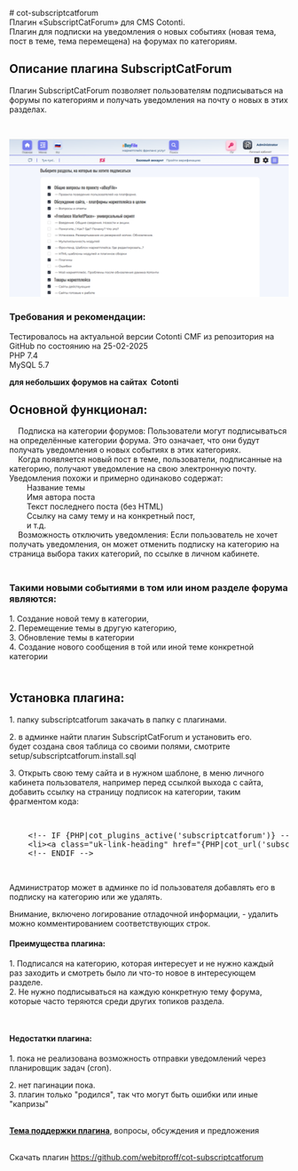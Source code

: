 <p># cot-subscriptcatforum<br />
Плагин &laquo;SubscriptCatForum&raquo; для CMS Cotonti.<br />
Плагин для подписки на уведомления о новых событиях (новая тема, пост в теме, тема перемещена) на форумах по категориям.</p>

<h2>Описание плагина SubscriptCatForum</h2>

<p>Плагин SubscriptCatForum позволяет пользователям подписываться на форумы по категориям и получать уведомления на почту о новых в этих разделах.</p>

<p>&nbsp;</p>
<img src="https://github.com/webitproff/cot-subscriptcatforum/blob/main/subscriptcatforum.png" alt="SubscriptCatForum" >

<h3>Требования и рекомендации:</h3>

<p>Тестировалось на актуальной версии Cotonti CMF из репозитория на GitHub по состоянию на 25-02-2025<br />
PHP 7.4<br />
MySQL 5.7</p>

<p><strong>для небольших форумов на сайтах&nbsp; Cotonti</strong></p>

<h2>Основной функционал:</h2>

<p>&nbsp;&nbsp;&nbsp; Подписка на категории форумов: Пользователи могут подписываться на определённые категории форума. Это означает, что они будут получать уведомления о новых событиях в этих категориях.<br />
&nbsp;&nbsp;&nbsp; Когда появляется новый пост в теме, пользователи, подписанные на категорию, получают уведомление на свою электронную почту. Уведомления похожи и примерно одинаково содержат:<br />
&nbsp;&nbsp;&nbsp;&nbsp;&nbsp;&nbsp;&nbsp; Название темы<br />
&nbsp;&nbsp;&nbsp;&nbsp;&nbsp;&nbsp;&nbsp; Имя автора поста<br />
&nbsp;&nbsp;&nbsp;&nbsp;&nbsp;&nbsp;&nbsp; Текст последнего поста (без HTML)<br />
&nbsp;&nbsp;&nbsp;&nbsp;&nbsp;&nbsp;&nbsp; Ссылку на саму тему и на конкретный пост,<br />
&nbsp;&nbsp;&nbsp;&nbsp;&nbsp;&nbsp;&nbsp; и т.д.<br />
&nbsp;&nbsp;&nbsp; Возможность отключить уведомления: Если пользователь не хочет получать уведомления, он может отменить подписку на категорию на страница выбора таких категорий, по ссылке в личном кабинете.</p>

<h3><br />
Такими новыми событиями в том или ином разделе форума являются:</h3>

<p>1. Создание новой тему в категории,<br />
2. Перемещение темы в другую категорию,<br />
3. Обновление темы в категории<br />
4. Создание нового сообщения в той или иной теме конкретной категории</p>

<h2><br />
Установка плагина:</h2>

<p>1. папку subscriptcatforum закачать в папку с плагинами.</p>

<p>2. в админке найти плагин SubscriptCatForum и установить его.<br />
будет создана своя таблица со своими полями, смотрите setup/subscriptcatforum.install.sql</p>

<p>3. Открыть свою тему сайта и в нужном шаблоне, в меню личного кабинета пользователя, например перед ссылкой выхода с сайта, добавить ссылку на страницу подписок на категории, таким фрагментом кода:</p>

<p>&nbsp;</p>

<pre class="brush:xml;">
    &lt;!-- IF {PHP|cot_plugins_active(&#39;subscriptcatforum&#39;)} --&gt;
    &lt;li&gt;&lt;a class=&quot;uk-link-heading&quot; href=&quot;{PHP|cot_url(&#39;subscriptcatforum&#39;)}&quot;&gt;{PHP.L.subscriptcatforum_title_link}&lt;/a&gt;&lt;/li&gt;
    &lt;!-- ENDIF --&gt;</pre>

<p>&nbsp;</p>

<p>Администратор может в админке по id пользователя добавлять его в подписку на категорию или же удалять.</p>

<p>Внимание, включено логирование отладочной информации, - удалить можно комментированием соответствующих строк.</p>

<h4>Преимущества плагина:</h4>

<p>1. Подписался на категорию, которая интересует и не нужно каждый раз заходить и смотреть было ли что-то новое в интересующем разделе.<br />
2. Не нужно подписываться на каждую конкретную тему форума, которые часто теряются среди других топиков раздела.</p>

<p>&nbsp;</p>

<h4>Недостатки плагина:</h4>

<p>1. пока не реализована возможность отправки уведомлений через планировщик задач (cron).</p>

<p>2. нет пагинации пока.<br />
3. плагин только &quot;родился&quot;, так что могут быть ошибки или иные &quot;капризы&quot;</p>

<p><br />
<a href="https://abuyfile.com/ru/forums/cotonti/custom/plugs/topic106"><strong>Тема поддержки плагина</strong></a>, вопросы, обсуждения и предложения</p>

<p><br />
Скачать плагин <a href="https://github.com/webitproff/cot-subscriptcatforum">https://github.com/webitproff/cot-subscriptcatforum</a><br />
&nbsp;&nbsp; &nbsp;<br />
&nbsp;&nbsp; &nbsp;</p>

<p>&nbsp;</p>
